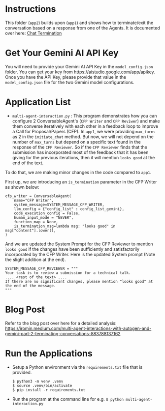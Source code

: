 # Instructions

This folder (`app2`) builds upon (`app1`) and shows how to terminate/exit the conversation based on a response from one of the Agents. It is documented over here: [Chat Termination](https://microsoft.github.io/autogen/docs/tutorial/chat-termination)

# Get Your Gemini AI API Key
You will need to provide your Gemini AI API Key in the `model_config.json` folder. You can get your key from https://aistudio.google.com/app/apikey. Once you have the API Key, please provide that value in the `model_config.json` file for the two Gemini model configurations.

# Application List
- `multi-agent-interaction.py` : This program demonstrates how you can configure 2 ConversableAgent's (`CFP Writer` and `CFP Reviwer`) and make them converse iteratively with each other in a feedback loop to improve a Call for Proposal/Papers (CFP). In `app1`, we were providing `max_turns` as 2 in the `initiate_chat` method. But now, we will not depend on the number of `max_turns` but depend on a specific text found in the response of the `CFP Reviewer`. So if the `CFP Reviewer` finds that the submission has incorporated most of the feedback that it has been giving for the previous iterations, then it will mention `looks good` at the end of the text.

To do that, we are making minor changes in the code compared to `app1`. 

First up, we are introducing an `is_termination` parameter in the CFP Writer as shown below:
```
cfp_writer = ConversableAgent(
    name="CFP Writer",
    system_message=SYSTEM_MESSAGE_CFP_WRITER,
    llm_config = {"config_list" : config_list_gemini},
    code_execution_config = False,
    human_input_mode = "NEVER",
    function_map = None,
    is_termination_msg=lambda msg: "looks good" in msg["content"].lower(),
)
```

And we are updated the System Prompt for the CFP Reviewer to mention `looks good` if the changes have been sufficiently and satisfactorily incorporated by the CFP Writer. Here is the updated System prompt (Note the slight addition at the end).
```
SYSTEM_MESSAGE_CFP_REVIEWER = """
Your task is to review a submission for a technical talk.
.... <rest of the text> ....
If there are no significant changes, please mention "looks good" at the end of the message.
"""
```

# Blog Post
Refer to the blog post over here for a detailed analysis: https://iromin.medium.com/multi-agent-interactions-with-autogen-and-gemini-part-2-terminating-conversations-883788137162

# Run the Applications
- Setup a Python environment via the `requirements.txt` file that is provided.
  ```
  $ python3 -m venv .venv
  $ source .venv/bin/activate
  $ pip install -r requirements.txt
  ```
- Run the program at the command line for e.g. `$ python multi-agent-interaction.py`

